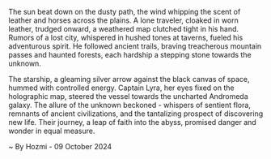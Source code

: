 
The sun beat down on the dusty path, the wind whipping the scent of leather and horses across the plains.  A lone traveler, cloaked in worn leather, trudged onward, a weathered map clutched tight in his hand. Rumors of a lost city, whispered in hushed tones at taverns, fueled his adventurous spirit. He followed ancient trails, braving treacherous mountain passes and haunted forests, each hardship a stepping stone towards the unknown. 

The starship, a gleaming silver arrow against the black canvas of space, hummed with controlled energy.  Captain Lyra, her eyes fixed on the holographic map, steered the vessel towards the uncharted Andromeda galaxy.  The allure of the unknown beckoned - whispers of sentient flora, remnants of ancient civilizations, and the tantalizing prospect of discovering new life.  Their journey, a leap of faith into the abyss, promised danger and wonder in equal measure. 

~ By Hozmi - 09 October 2024
